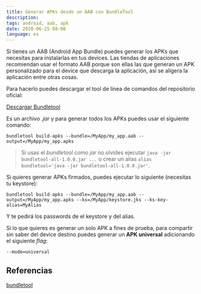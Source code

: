 ```yaml
---
title: Generar APKs desde un AAB con BundleTool
description: 
tags: android, aab, apk
date: 2020-06-25 08:00
language: es
---
```

Si tienes un AAB (Android App Bundle) puedes generar los APKs que necesitas para instalarlas en tus devices. Las tiendas de aplicaciones recomiendan usar el formato AAB porque son ellas las que generan un APK personalizado para el device que descarga la aplicación, así se aligera la aplicación entre otras cosas.

Para hacerlo puedes descargar el tool de linea de comandos del repositorio oficial:

[Descargar Bundletool](https://github.com/google/bundletool/releases)

Es un archivo _.jar_ y para generar todos los APKs puedes usar el siguiente comando:

```
bundletool build-apks --bundle=/MyApp/my_app.aab --output=/MyApp/my_app.apks
```

> Si usas el _bundletool_ como _jar_ no olvides ejecutar `java -jar bundletool-all-1.0.0.jar ...` o crear un alias `alias bundletool='java -jar bundletool-all-1.0.0.jar'`.

Si quieres generar APKs firmados, puedes ejecutar lo siguiente (necesitas tu keystore):

```
bundletool build-apks --bundle=/MyApp/my_app.aab --output=/MyApp/my_app.apks --ks=/MyApp/keystore.jks --ks-key-alias=MyAlias
```

Y te pedirá los passwords de el keystore y del alias.

Si lo que quieres es generar un solo APK a fines de prueba, para compartir sin saber del device destino puedes generar un __APK universal__ adicionando el siguiente _flag_:

```
--mode=universal
```

## Referencias

[bundletool](https://developer.android.com/studio/command-line/bundletool)
